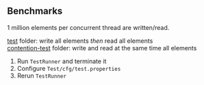 ## Benchmarks

1 million elements per concurrent thread are written/read.

[test](test) folder: write all elements _then_ read all elements  
[contention-test](contention-test) folder: write and read at the same time all elements

1. Run `TestRunner` and terminate it
2. Configure `Test/cfg/test.properties`
3. Rerun `TestRunner`
